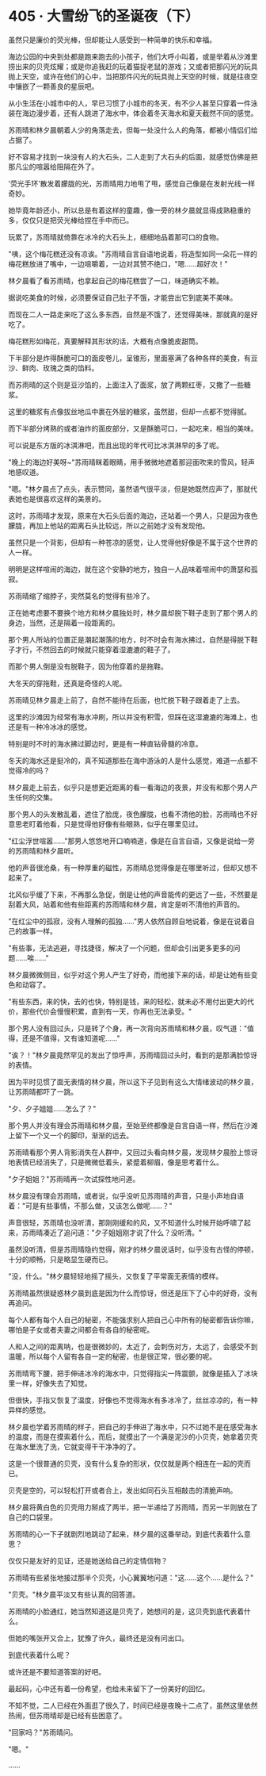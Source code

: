<link rel="stylesheet" href="../styles/text.css" />
<h1>405 · 大雪纷飞的圣诞夜（下）</h1>

虽然只是廉价的荧光棒，但却能让人感受到一种简单的快乐和幸福。

海边公园的中央到处都是跑来跑去的小孩子，他们大呼小叫着，或是举着从沙滩里捞出来的贝壳炫耀；或是你追我赶的玩着猫捉老鼠的游戏；又或者把那闪光的玩具抛上天空，或许在他们的心中，当把那件闪光的玩具抛上天空的时候，就是往夜空中镶嵌了一颗善良的星辰吧。

从小生活在小城市中的人，早已习惯了小城市的冬天，有不少人甚至只穿着一件泳装在海边漫步着，还有人跳进了海水中，体会着冬天海水和夏天截然不同的感觉。

苏雨晴和林夕晨朝着人少的角落走去，但每一处没什么人的角落，都被小情侣们给占据了。

好不容易才找到一块没有人的大石头，二人走到了大石头的后面，就感觉仿佛是把那凡尘的喧嚣给阻隔在外了。

'荧光手环'散发着朦胧的光，苏雨晴用力地甩了甩，感觉自己像是在发射光线一样奇妙。

她毕竟年龄还小，所以总是有着这样的童趣，像一旁的林夕晨就显得成熟稳重的多，仅仅只是把荧光棒给捏在手中而已。

玩累了，苏雨晴就倚靠在冰冷的大石头上，细细地品着那可口的食物。

"咦，这个梅花糕还没有凉诶。"苏雨晴自言自语地说着，将造型如同一朵花一样的梅花糕放进了嘴中，一边咀嚼着，一边对其赞不绝口，"嗯……超好次！"

林夕晨看了看苏雨晴，也拿起自己的梅花糕尝了一口，味道确实不赖。

据说吃美食的时候，必须要保证自己肚子不饿，才能尝出它到底美不美味。

而现在二人一路走来吃了这么多东西，自然是不饿了，还觉得美味，那就真的是好吃了。

梅花糕形如梅花，真要解释其形状的话，大概有点像脆皮甜筒。

下半部分是炸得酥脆可口的面皮卷儿，呈锥形，里面塞满了各种各样的美食，有豆沙、鲜肉、玫瑰之类的馅料。

而苏雨晴的这个则是豆沙馅的，上面注入了面浆，放了两颗红枣，又撒了一些糖浆。

这里的糖浆有点像拔丝地瓜中裹在外层的糖浆，虽然甜，但却一点都不觉得腻。

而下半部分烤熟的或者油炸的面皮部分，又是酥脆可口，一起吃来，相当的美味。

可以说是东方版的冰淇淋吧，而且出现的年代可比冰淇淋早的多了呢。

"晚上的海边好美呀\~"苏雨晴眯着眼睛，用手微微地遮着那迎面吹来的雪风，轻声地感叹道。

"嗯。"林夕晨点了点头，表示赞同，虽然语气很平淡，但是她既然应声了，那就代表她也是很喜欢这样的美景的。

这时，苏雨晴才发现，原来在大石头后面的海边，还站着一个男人，只是因为夜色朦胧，再加上他站的距离石头比较远，所以之前她才没有发现他。

虽然只是一个背影，但却有一种苍凉的感觉，让人觉得他好像是不属于这个世界的人一样。

明明是这样喧闹的海边，就在这个安静的地方，独自一人品味着喧闹中的萧瑟和孤寂。

苏雨晴缩了缩脖子，突然莫名的觉得有些冷了。

正在她考虑要不要换个地方和林夕晨独处时，林夕晨却脱下鞋子走到了那个男人的身边，当然，还是隔着一段距离的。

那个男人所站的位置正是潮起潮落的地方，时不时会有海水拂过，自然是得脱下鞋子才行，不然回去的时候就只能穿着湿漉漉的鞋子了。

而那个男人倒是没有脱鞋子，因为他穿着的是拖鞋。

大冬天的穿拖鞋，还真是奇怪的人呢。

苏雨晴见林夕晨走上前了，自然不能待在后面，也忙脱下鞋子跟着走了上去。

这里的沙滩因为经常有海水冲刷，所以并没有积雪，但踩在这湿漉漉的海滩上，也还是有一种冷冰冰的感觉。

特别是时不时的海水拂过脚边时，更是有一种直钻骨髓的冷意。

冬天的海水还是挺冷的，真不知道那些在海中游泳的人是什么感觉，难道一点都不觉得冷的吗？

林夕晨走上前去，似乎只是想更近距离的看一看海边的夜景，并没有和那个男人产生任何的交集。

那个男人的头发散乱着，遮住了脸庞，夜色朦胧，也看不清他的脸，苏雨晴也不好意思老盯着他看，只是觉得他好像有些眼熟，似乎在哪里见过。

"红尘浮世喧嚣……"那男人悠悠地开口喃喃道，像是在自言自语，又像是说给一旁的苏雨晴和林夕晨听。

他的声音很沧桑，有一种厚重的磁性，苏雨晴总觉得像是在哪里听过，但却又想不起来了。

北风似乎缓了下来，不再那么急促，倒是让他的声音能传的更远了一些，不然要是刮着大风，站着和他有些距离的苏雨晴和林夕晨，肯定是听不清他的声音的。

"在红尘中的孤寂，没有人理解的孤独……"男人依然自顾自地说着，像是在说着自己的故事一样。

"有些事，无法逃避，寻找捷径，解决了一个问题，但却会引出更多更多的问题……唉……"

林夕晨微微侧目，似乎对这个男人产生了好奇，而他接下来的话，却是让她有些变色和动容了。

"有些东西，来的快，去的也快，特别是钱，来的轻松，就未必不用付出更大的代价，那些代价会慢慢积累，直到有一天，你再也无法承受。"

那个男人没有回过头，只是转了个身，再一次背向苏雨晴和林夕晨，叹气道："值得，还是不值得，又有谁知道呢……"

"诶？！"林夕晨竟然罕见的发出了惊呼声，苏雨晴回过头时，看到的是那满脸惊讶的表情。

因为平时见惯了面无表情的林夕晨，所以这下子见到有这么大情绪波动的林夕晨，让苏雨晴都吓了一跳。

"夕、夕子姐姐……怎么了？"

那个男人并没有理会苏雨晴和林夕晨，至始至终都像是自言自语一样，然后在沙滩上留下一个又一个的脚印，渐渐的远去。

苏雨晴看那个男人背影消失在人群中，又回过头看向林夕晨，发现林夕晨脸上惊讶地表情已经消失了，只是微微低着头，紧蹙着柳眉，像是思考着什么。

"夕子姐姐？"苏雨晴再一次试探性地问道。

林夕晨没有理会苏雨晴，或者说，似乎没听见苏雨晴的声音，只是小声地自语着："可是有些事情，不那么做，又该怎么做呢……？"

声音很轻，苏雨晴也没听清，那刚刚缓和的风，又不知道什么时候开始呼啸了起来，苏雨晴凑近了追问道："夕子姐姐刚才说了什么？没听清。"

虽然没听清，但是苏雨晴隐约觉得，刚才的林夕晨说话时，似乎没有古怪的停顿，十分的顺畅，只是略显生硬而已。

"没，什么。"林夕晨轻轻地摇了摇头，又恢复了平常面无表情的模样。

苏雨晴虽然很疑惑林夕晨到底是因为什么而惊讶，但还是压下了心中的好奇，没有再追问。

每个人都有每个人自己的秘密，不能强求别人把自己心中所有的秘密都告诉你嘛，哪怕是子女或者夫妻之间都会有各自的秘密呢。

人和人之间的距离呐，也是很微妙的，太近了，会刺伤对方，太远了，会感受不到温暖，所以每个人留有各自一定的秘密，也是很正常，很必要的呢。

苏雨晴弯下腰，把手伸进冰冷的海水中，只觉得指尖一阵震颤，就像是插入了冰块里一样，好像失去了知觉。

但很快，手指又恢复了温度，好像也不觉得海水有多冰冷了，丝丝凉凉的，有一种异样的感觉。

林夕晨也学着苏雨晴的样子，把自己的手伸进了海水中，只不过她不是在感受海水的温度，而是在摸索着什么，而后，就摸出了一个满是泥沙的小贝壳，她拿着贝壳在海水里洗了洗，它就变得干干净净的了。

这是一个很普通的贝壳，没有什么复杂的形状，仅仅就是两个相连在一起的壳而已。

贝壳是空的，可以轻松打开或者合上，发出如同石头互相敲击的清脆声响。

林夕晨将黄白色的贝壳用力掰成了两半，把一半递给了苏雨晴，而另一半则放在了自己的口袋里。

苏雨晴的心一下子就剧烈地跳动了起来，林夕晨的这番举动，到底代表着什么意思？

仅仅只是友好的见证，还是她送给自己的定情信物？

苏雨晴有些紧张地接过那半个贝壳，小心翼翼地问道："这……这个……是什么？"

"贝壳。"林夕晨平淡又有些认真的回答道。

苏雨晴的小脸通红，她当然知道这是贝壳了，她想问的是，这贝壳到底代表着什么。

但她的嘴张开又合上，犹豫了许久，最终还是没有问出口。

到底代表着什么呢？

或许还是不要知道答案的好吧。

最起码，心中还有着一份希望，也给未来留下了一份美好的回忆。

不知不觉，二人已经在外面逛了很久了，时间已经是夜晚十二点了，虽然这里依然热闹，但苏雨晴却是已经有些困意了。

"回家吗？"苏雨晴问。

"嗯。"

……
